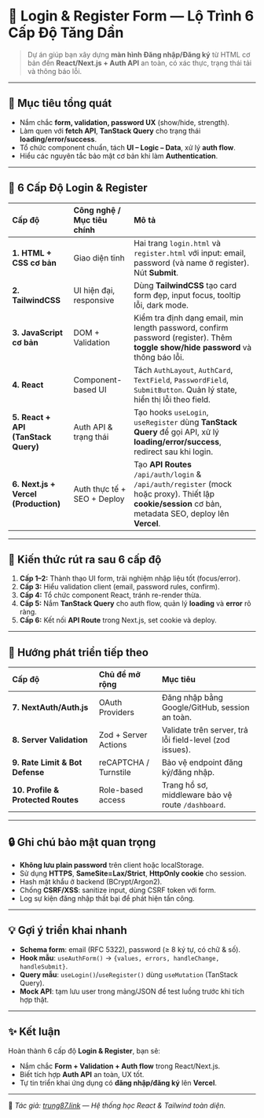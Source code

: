 # 🔐 Login & Register Form — Lộ Trình 6 Cấp Độ Tăng Dần

> Dự án giúp bạn xây dựng **màn hình Đăng nhập/Đăng ký** từ HTML cơ bản đến **React/Next.js + Auth API** an toàn, có xác thực, trạng thái tải và thông báo lỗi.

---

## 🎯 Mục tiêu tổng quát

- Nắm chắc **form, validation, password UX** (show/hide, strength).  
- Làm quen với **fetch API**, **TanStack Query** cho trạng thái **loading/error/success**.  
- Tổ chức component chuẩn, tách **UI – Logic – Data**, xử lý **auth flow**.  
- Hiểu các nguyên tắc bảo mật cơ bản khi làm **Authentication**.

---

## 🧩 6 Cấp Độ Login & Register

| Cấp độ | Công nghệ / Mục tiêu chính | Mô tả |
| :-- | :-- | :-- |
| **1. HTML + CSS cơ bản** | Giao diện tĩnh | Hai trang `login.html` và `register.html` với input: email, password (và name ở register). Nút **Submit**. |
| **2. TailwindCSS** | UI hiện đại, responsive | Dùng **TailwindCSS** tạo card form đẹp, input focus, tooltip lỗi, dark mode. |
| **3. JavaScript cơ bản** | DOM + Validation | Kiểm tra định dạng email, min length password, confirm password (register). Thêm **toggle show/hide password** và thông báo lỗi. |
| **4. React** | Component-based UI | Tách `AuthLayout`, `AuthCard`, `TextField`, `PasswordField`, `SubmitButton`. Quản lý state, hiển thị lỗi theo field. |
| **5. React + API (TanStack Query)** | Auth API & trạng thái | Tạo hooks `useLogin`, `useRegister` dùng **TanStack Query** để gọi API, xử lý **loading/error/success**, redirect sau khi login. |
| **6. Next.js + Vercel (Production)** | Auth thực tế + SEO + Deploy | Tạo **API Routes** `/api/auth/login` & `/api/auth/register` (mock hoặc proxy). Thiết lập **cookie/session** cơ bản, metadata SEO, deploy lên **Vercel**. |

---

## 🧠 Kiến thức rút ra sau 6 cấp độ

1. **Cấp 1–2:** Thành thạo UI form, trải nghiệm nhập liệu tốt (focus/error).  
2. **Cấp 3:** Hiểu validation client (email, password rules, confirm).  
3. **Cấp 4:** Tổ chức component React, tránh re-render thừa.  
4. **Cấp 5:** Nắm **TanStack Query** cho auth flow, quản lý **loading** và **error** rõ ràng.  
5. **Cấp 6:** Kết nối **API Route** trong Next.js, set cookie và deploy.

---

## 🚀 Hướng phát triển tiếp theo

| Cấp độ | Chủ đề mở rộng | Mục tiêu |
| :-- | :-- | :-- |
| **7. NextAuth/Auth.js** | OAuth Providers | Đăng nhập bằng Google/GitHub, session an toàn. |
| **8. Server Validation** | Zod + Server Actions | Validate trên server, trả lỗi field-level (zod issues). |
| **9. Rate Limit & Bot Defense** | reCAPTCHA / Turnstile | Bảo vệ endpoint đăng ký/đăng nhập. |
| **10. Profile & Protected Routes** | Role-based access | Trang hồ sơ, middleware bảo vệ route `/dashboard`. |

---

## 🔒 Ghi chú bảo mật quan trọng

- **Không lưu plain password** trên client hoặc localStorage.  
- Sử dụng **HTTPS**, **SameSite=Lax/Strict**, **HttpOnly cookie** cho session.  
- Hash mật khẩu ở backend (BCrypt/Argon2).  
- Chống **CSRF/XSS**: sanitize input, dùng CSRF token với form.  
- Log sự kiện đăng nhập thất bại để phát hiện tấn công.

---

## 💡 Gợi ý triển khai nhanh

- **Schema form**: email (RFC 5322), password (≥ 8 ký tự, có chữ & số).  
- **Hook mẫu**: `useAuthForm()` → `{values, errors, handleChange, handleSubmit}`.  
- **Query mẫu**: `useLogin()`/`useRegister()` dùng `useMutation` (TanStack Query).  
- **Mock API**: tạm lưu user trong mảng/JSON để test luồng trước khi tích hợp thật.

---

## ✨ Kết luận

Hoàn thành 6 cấp độ **Login & Register**, bạn sẽ:

- Nắm chắc **Form + Validation + Auth flow** trong React/Next.js.  
- Biết tích hợp **Auth API** an toàn, UX tốt.  
- Tự tin triển khai ứng dụng có **đăng nhập/đăng ký** lên **Vercel**.

---

📌 _Tác giả: [trung87.link](https://trung87.link) — Hệ thống học React & Tailwind toàn diện._
